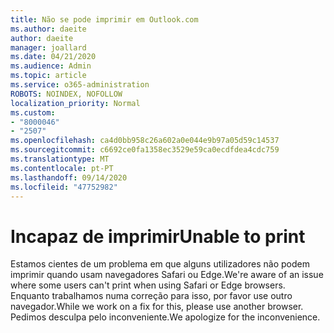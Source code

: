 ```yaml
---
title: Não se pode imprimir em Outlook.com
ms.author: daeite
author: daeite
manager: joallard
ms.date: 04/21/2020
ms.audience: Admin
ms.topic: article
ms.service: o365-administration
ROBOTS: NOINDEX, NOFOLLOW
localization_priority: Normal
ms.custom:
- "8000046"
- "2507"
ms.openlocfilehash: ca4d0bb958c26a602a0e044e9b97a05d59c14537
ms.sourcegitcommit: c6692ce0fa1358ec3529e59ca0ecdfdea4cdc759
ms.translationtype: MT
ms.contentlocale: pt-PT
ms.lasthandoff: 09/14/2020
ms.locfileid: "47752982"
---
```

# <a name="unable-to-print"></a><span data-ttu-id="9e365-102">Incapaz de imprimir</span><span class="sxs-lookup"><span data-stu-id="9e365-102">Unable to print</span></span>

<span data-ttu-id="9e365-103">Estamos cientes de um problema em que alguns utilizadores não podem imprimir quando usam navegadores Safari ou Edge.</span><span class="sxs-lookup"><span data-stu-id="9e365-103">We're aware of an issue where some users can't print when using Safari or Edge browsers.</span></span> <span data-ttu-id="9e365-104">Enquanto trabalhamos numa correção para isso, por favor use outro navegador.</span><span class="sxs-lookup"><span data-stu-id="9e365-104">While we work on a fix for this, please use another browser.</span></span> <span data-ttu-id="9e365-105">Pedimos desculpa pelo inconveniente.</span><span class="sxs-lookup"><span data-stu-id="9e365-105">We apologize for the inconvenience.</span></span>